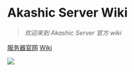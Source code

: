 # **Akashic Server Wiki**

> *欢迎来到 Akashic Server 官方 wiki*

[服务器官网](https://mc.akashic.cc)
[Wiki](README)

![](https://mc.akashic.cc/wp-content/uploads/2021/07/2021-07-04.png)